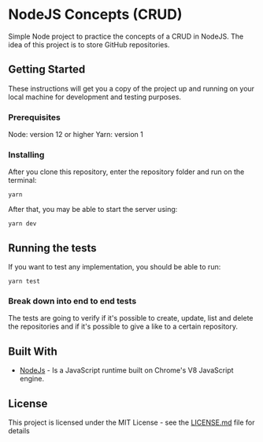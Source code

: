 # NodeJS Concepts (CRUD)

Simple Node project to practice the concepts of a CRUD in NodeJS. The idea of this project is to store GitHub repositories.

## Getting Started

These instructions will get you a copy of the project up and running on your local machine for development and testing purposes.

### Prerequisites

Node: version 12 or higher
Yarn: version 1

### Installing

After you clone this repository, enter the repository folder and run on the terminal:
```
yarn
```

After that, you may be able to start the server using:

```
yarn dev
```

## Running the tests

If you want to test any implementation, you should be able to run:

```
yarn test
```

### Break down into end to end tests

The tests are going to verify if it's possible to create, update, list and delete the repositories and if it's possible to give a like to a certain repository.


## Built With

* [NodeJs](https://nodejs.org/en/) - Is a JavaScript runtime built on Chrome's V8 JavaScript engine.


## License

This project is licensed under the MIT License - see the [LICENSE.md](LICENSE.md) file for details


